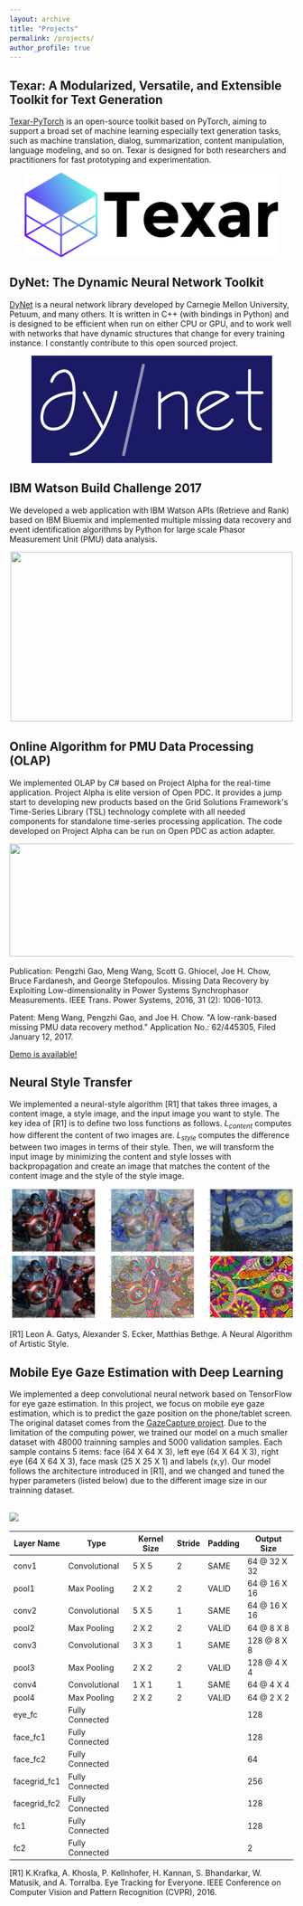 ```yaml
---
layout: archive
title: "Projects"
permalink: /projects/
author_profile: true
---
```


**Texar: A Modularized, Versatile, and Extensible Toolkit for Text Generation**
------
[Texar-PyTorch](https://github.com/asyml/texar-pytorch) is an open-source toolkit based on PyTorch, aiming to support a broad set of machine learning especially text generation tasks, such as machine translation, dialog, summarization, content manipulation, language modeling, and so on. Texar is designed for both researchers and practitioners for fast prototyping and experimentation.
<div  align="center">
<img src='/images/texar.png' width='450' height='150'>
</div>

**DyNet: The Dynamic Neural Network Toolkit**
------
[DyNet](https://github.com/clab/dynet) is a neural network library developed by Carnegie Mellon University, Petuum, and many others. It is written in C++ (with bindings in Python) and is designed to be efficient when run on either CPU or GPU, and to work well with networks that have dynamic structures that change for every training instance. I constantly contribute to this open sourced project.

<div  align="center">
<img src='/images/dynet_logo_bg.png'>
</div>
 
**IBM Watson Build Challenge 2017**
------
We developed a web application with IBM Watson APIs (Retrieve and Rank) based on IBM Bluemix and implemented multiple missing data recovery and event identification algorithms by Python for large scale Phasor Measurement Unit (PMU) data analysis.

<div  align="center">
<img src='/images/Watson.png' width='500' height='300'>
</div>

**Online Algorithm for PMU Data Processing (OLAP)**
------
We implemented OLAP by C# based on Project Alpha for the real-time application. Project Alpha is elite version of Open PDC. It provides a jump start to developing new products based on the Grid Solutions Framework's Time-Series Library (TSL) technology complete with all needed components for standalone time-series processing application. The code developed on Project Alpha can be run on Open PDC as action adapter.

<div  align="center">
<img src='/images/OLAP.png' width='720' height='200'>
</div>

Publication: Pengzhi Gao, Meng Wang, Scott G. Ghiocel, Joe H. Chow, Bruce Fardanesh, and George Stefopoulos. Missing Data Recovery by Exploiting Low-dimensionality in Power Systems Synchrophasor Measurements. IEEE Trans. Power Systems, 2016, 31 (2): 1006-1013.

Patent: Meng Wang, Pengzhi Gao, and Joe H. Chow. "A low-rank-based missing PMU data recovery method." Application No.: 62/445305, Filed January 12, 2017.

[Demo is available!](https://www.youtube.com/watch?v=vHiUh4NLQgo)

**Neural Style Transfer**
------
We implemented a neural-style algorithm [R1] that takes three images, a content image, a style image, and the input image you want to style. The key idea of [R1] is to define two loss functions as follows. $L_{content}$ computes how different the content of two images are. $L_{style}$ computes the difference between two images in terms of their style. Then, we will transform the input image by minimizing the content and style losses with backpropagation and create an image that matches the content of the content image and the style of the style image.

<div  align="center">
<img src='/images/style_transfer_1.png'> 
</div>

<div  align="center">
<img src='/images/style_transfer_2.png'> 
</div>

[R1] Leon A. Gatys, Alexander S. Ecker, Matthias Bethge. A Neural Algorithm of Artistic Style.

**Mobile Eye Gaze Estimation with Deep Learning**
------
We implemented a deep convolutional neural network based on TensorFlow for eye gaze estimation. In this project, we focus on mobile eye gaze estimation, which is to predict the gaze position on the phone/tablet screen. The original dataset comes from the [GazeCapture project](http://gazecapture.csail.mit.edu/). Due to the limitation of the computing power, we trained our model on a much smaller dataset with 48000 trainning samples and 5000 validation samples. Each sample contains 5 items: face (64 X 64 X 3), left eye (64 X 64 X 3), right eye (64 X 64 X 3), face mask (25 X 25 X 1) and labels (x,y). Our model follows the architecture introduced in [R1], and we changed and tuned the hyper parameters (listed below) due to the different image size in our trainning dataset.

<br/><img src='/images/GazeCapture.png'> 

| Layer Name | Type          | Kernel Size | Stride | Padding | Output Size  |
| --------   | ------------- | ----------- | ------ | ------- | ------------ |
| conv1      | Convolutional |  5 X 5      |   2    |  SAME   | 64 @ 32 X 32 |
| pool1      | Max Pooling   |  2 X 2      |   2    |  VALID  | 64 @ 16 X 16 |
| conv2      | Convolutional |  5 X 5      |   1    |  SAME   | 64 @ 16 X 16 |
| pool2      | Max Pooling   |  2 X 2      |   2    |  VALID  | 64 @ 8 X 8   |
| conv3      | Convolutional |  3 X 3      |   1    |  SAME   | 128 @ 8 X 8  |
| pool3      | Max Pooling   |  2 X 2      |   2    |  VALID  | 128 @ 4 X 4  |
| conv4      | Convolutional |  1 X 1      |   1    |  SAME   | 64 @ 4 X 4   |
| pool4      | Max Pooling   |  2 X 2      |   2    |  VALID  | 64 @ 2 X 2   |
| eye_fc     | Fully Connected |           |        |         | 128          |
| face_fc1   | Fully Connected |           |        |         | 128          |
| face_fc2   | Fully Connected |           |        |         | 64           |
| facegrid_fc1   | Fully Connected |           |        |         | 256      |
| facegrid_fc2   | Fully Connected |           |        |         | 128      |
| fc1   | Fully Connected |           |        |         | 128      |
| fc2   | Fully Connected |           |        |         | 2        |

[R1] K.Krafka, A. Khosla, P. Kellnhofer, H. Kannan, S. Bhandarkar, W. Matusik, and A. Torralba. Eye Tracking for Everyone. IEEE Conference on Computer Vision and Pattern Recognition (CVPR), 2016.

<!-- 
**Twitter Sentiment Analysis with Recurrent Neural Networks**
------
We implemented a recurrent neural network (LSTM) based on TensorFlow for the task of sentiment analysis on natural language data. Sentiment analysis refers to the natural language processing task of classifying some collection of the text by its polarity. We analyzed the data from Twitter ([Sentiment140 dataset](http://www.sentiment140.com/)) and try to classify it as either "positive" or "negative". The tweets can be viewed as sequences of words in natural language and form the sequantial input to the RNN model. The goal is to understand the attitude of the person that generates the text.

<div align="center">
<img src='/images/RNN.png'>
</div>
-->
